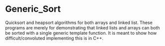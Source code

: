 # Generic_Sort
Quicksort and heapsort algorithms for both arrays and linked list. These programs are merely for demonstrating that linked
lists and arrays can both be sorted with a single generic template function. It is meant to show how difficult/convoluted
implementing this is in C++.

